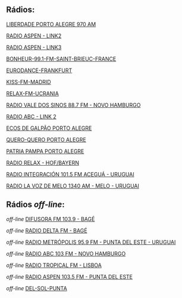 ## Rádios: 

[LIBERDADE PORTO ALEGRE 970 AM](http://cast4.audiostream.com.br:8655/mp3)

[RADIO ASPEN - LINK2](https://streaming2.hostingmontevideo.com:7010/;)

[RADIO ASPEN - LINK3](https://www.aspenpunta.com)

[BONHEUR-99.1-FM-SAINT-BRIEUC-FRANCE](http://radiobonheur.ice.infomaniak.ch/radiobonheur-128-1.mp3)

[EURODANCE-FRANKFURT](http://mp3.ffh.de/ffhchannels/hqeurodance.mp3)

[KISS-FM-MADRID](http://kissfm.kissfmradio.cires21.com/kissfm.mp3)

[RELAX-FM-UCRANIA](http://pub0302.101.ru:8000/stream/air/aac/64/200)

[RADIO VALE DOS SINOS 88.7 FM - NOVO HAMBURGO](http://r13.ciclano.io:8660/stream)

[RADIO ABC - LINK 2](http://abc103fm.com.br)

[ECOS DE GALPÃO PORTO ALEGRE](http://216.144.247.102:8160/live)

[QUERO-QUERO PORTO ALEGRE](http://216.245.222.131:8636/live)

[PATRIA PAMPA PORTO ALEGRE](http://69.162.115.210:8654/live)

[RADIO RELAX - HOF/BAYERN](https://1a-relax.radionetz.de/1a-relax.mp3)

[RADIO INTEGRACIÓN 101.5 FM ACEGUÁ - URUGUAI](http://www.gnstreammedia.com:8030/stream)

[RADIO LA VOZ DE MELO 1340 AM - MELO - URUGUAI](http://gnstreammedia.com:8170/stream)



## Rádios *off-line*:

*off-line* [DIFUSORA FM 103.9 - BAGÉ](http://stm3.painelvox.com:8052/stream)

*off-line* [RADIO DELTA FM - BAGÉ](http://stm8.painelvox.com:8066/stream)

*off-line* [RADIO METRÓPOLIS 95.9 FM - PUNTA DEL ESTE - URUGUAI](http://51.15.152.81:8141/stream/0)

*off-line* [RADIO ABC 103 FM - NOVO HAMBURGO](https://streamabc.gruposinos.com.br:8443/radio)

*off-line* [RADIO TROPICAL FM  - LISBOA](https://solid24.streamupsolutions.com/proxy/dcofieen?mp=/stream)

*off-line* [RADIO ASPEN 103.5 FM - PUNTA DEL ESTE](https://streaming2.hostingmontevideo.com:7010/stream)

*off-line* [DEL-SOL-PUNTA](http://radio1.dl.uy:9950)


